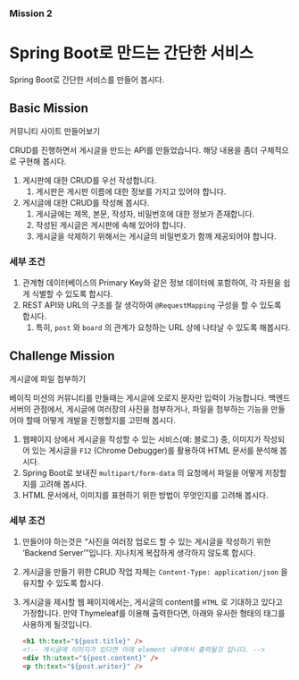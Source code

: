 ### Mission 2


# Spring Boot로 만드는 간단한 서비스

Spring Boot로 간단한 서비스를 만들어 봅시다.

## Basic Mission

커뮤니티 사이트 만들어보기

CRUD를 진행하면서 게시글을 만드는 API를 만들었습니다. 해당 내용을 좀더 구체적으로 구현해 봅시다.

1. 게시판에 대한 CRUD를 우선 작성합니다.
    1. 게시판은 게시판 이름에 대한 정보를 가지고 있어야 합니다.
2. 게시글에 대한 CRUD를 작성해 봅시다.
    1. 게시글에는 제목, 본문, 작성자, 비밀번호에 대한 정보가 존재합니다.
    2. 작성된 게시글은 게시판에 속해 있어야 합니다.
    3. 게시글을 삭제하기 위해서는 게시글의 비밀번호가 함깨 제공되어야 합니다.

### 세부 조건

1. 관계형 데이터베이스의 Primary Key와 같은 정보 데이터에 포함하여, 각 자원을 쉽게 식별할 수 있도록 합시다.
2. REST API와 URL의 구조를 잘 생각하여 `@RequestMapping` 구성을 할 수 있도록 합시다.
    1. 특히, `post` 와 `board` 의 관계가 요청하는 URL 상에 나타날 수 있도록 해봅시다.

## Challenge Mission

게시글에 파일 첨부하기

베이직 미션의 커뮤니티를 만들때는 게시글에 오로지 문자만 입력이 가능합니다. 백엔드 서버의 관점에서, 게시글에 여러장의 사진을 첨부하거나, 파일을 첨부하는 기능을 만들어야 할때 어떻게 개발을 진행할지를 고민해 봅시다.

1. 웹페이지 상에서 게시글을 작성할 수 있는 서비스(예: 블로그) 중, 이미지가 작성되어 있는 게시글을 `F12` (Chrome Debugger)를 활용하여 HTML 문서를 분석해 봅시다.
2. Spring Boot로 보내진 `multipart/form-data` 의 요청에서 파일을 어떻게 저장할지를 고려해 봅시다.
3. HTML 문서에서, 이미지를 표현하기 위한 방법이 무엇인지를 고려해 봅시다.

### 세부 조건

1. 만들어야 하는것은 “사진을 여러장 업로드 할 수 있는 게시글을 작성하기 위한 ‘Backend Server’”입니다. 지나치게 복잡하게 생각하지 않도록 합시다.
2. 게시글을 만들기 위한 CRUD 작업 자체는 `Content-Type: application/json` 을 유지할 수 있도록 합시다.
3. 게시글을 제시할 웹 페이지에서는, 게시글의 content를 `HTML` 로 기대하고 있다고 가정합니다. 만약 Thymeleaf를 이용해 출력한다면, 아래와 유사한 형태의 태그를 사용하게 될것입니다.
    
    ```html
    <h1 th:text="${post.title}" />
    <!-- 게시글에 이미지가 있다면 아래 element 내부에서 출력될것 입니다. -->
    <div th:utext="${post.content}" /> 
    <p th:text="${post.writer}" />
    ```
